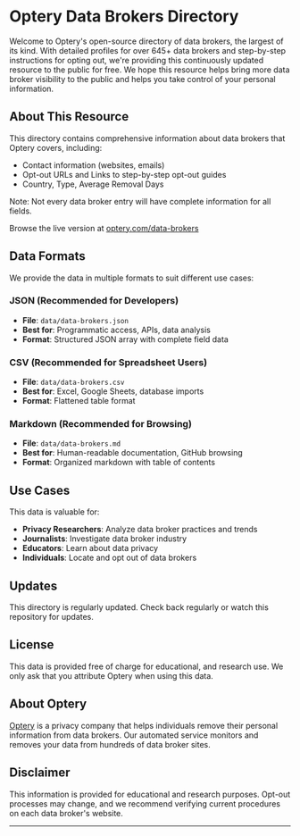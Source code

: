 # Optery Data Brokers Directory

Welcome to Optery's open-source directory of data brokers, the largest of its kind. With detailed profiles for over 645+ data brokers and step-by-step instructions for opting out, we're providing this continuously updated resource to the public for free. We hope this resource helps bring more data broker visibility to the public and helps you take control of your personal information.

## About This Resource

This directory contains comprehensive information about data brokers that Optery covers, including:

- Contact information (websites, emails)
- Opt-out URLs and Links to step-by-step opt-out guides
- Country, Type, Average Removal Days

Note: Not every data broker entry will have complete information for all fields.

Browse the live version at [optery.com/data-brokers](https://www.optery.com/data-brokers/)

## Data Formats

We provide the data in multiple formats to suit different use cases:

### JSON (Recommended for Developers)
- **File**: `data/data-brokers.json`
- **Best for**: Programmatic access, APIs, data analysis
- **Format**: Structured JSON array with complete field data

### CSV (Recommended for Spreadsheet Users)
- **File**: `data/data-brokers.csv`
- **Best for**: Excel, Google Sheets, database imports
- **Format**: Flattened table format

### Markdown (Recommended for Browsing)
- **File**: `data/data-brokers.md`
- **Best for**: Human-readable documentation, GitHub browsing
- **Format**: Organized markdown with table of contents

## Use Cases

This data is valuable for:

- **Privacy Researchers**: Analyze data broker practices and trends
- **Journalists**: Investigate data broker industry
- **Educators**: Learn about data privacy
- **Individuals**: Locate and opt out of data brokers


## Updates

This directory is regularly updated. Check back regularly or watch this repository for updates.

## License

This data is provided free of charge for educational, and research use. We only ask that you attribute Optery when using this data.

## About Optery

[Optery](https://www.optery.com) is a privacy company that helps individuals remove their personal information from data brokers. Our automated service monitors and removes your data from hundreds of data broker sites.

## Disclaimer

This information is provided for educational and research purposes. Opt-out processes may change, and we recommend verifying current procedures on each data broker's website.

---


